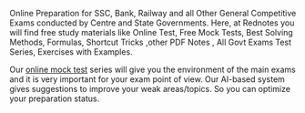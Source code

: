 Online Preparation for SSC, Bank, Railway and all Other General Competitive Exams conducted by Centre and State Governments. Here, at Rednotes you will find free study materials like Online Test, Free Mock Tests, Best Solving Methods, Formulas, Shortcut Tricks ,other PDF Notes , All Govt Exams Test Series, Exercises with Examples.

Our <a href=”https://rednotes.in/”> online mock test</a> series will give you the environment of the main exams and it is very important for your exam point of view. Our AI-based system gives suggestions to improve your weak areas/topics. So you can optimize your preparation status.
